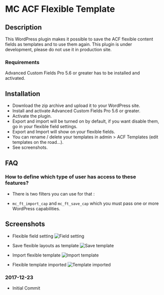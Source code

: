 # MC ACF Flexible Template

## Description 

This WordPress plugin makes it possible to save the ACF flexible content fields as templates and to use them again.
This plugin is under development, please do not use it in production site.

### Requirements

Advanced Custom Fields Pro 5.6 or greater has to be installed and activated. 


## Installation 

* Download the zip archive and upload it to your WordPress site.
* Install and activate Advanced Custom Fields Pro 5.6 or greater. 
* Activate the plugin.
* Export and import will be turned on by default, if you want disable them, go in your flexible field settings.
* Export and Import will show on your flexible fields.
* You can rename / delete your templates in admin > ACF Templates (edit templates on the road...).
* See screenshots.

## FAQ

### How to define which type of user has access to these features?

* There is two filters you can use for that :
- `mc_ft_import_cap` and `mc_ft_save_cap` which you must pass one or more WordPress capabilities.

## Screenshots

* Flexible field setting
![Field setting](https://github.com/MarieComet/MC-ACF-Flexible-Template/blob/master/screenshots/screen-1.png "Field setting")

* Save flexible layouts as template
![Save template](https://github.com/MarieComet/MC-ACF-Flexible-Template/blob/master/screenshots/screen-2.png "Save template")

* Import flexible template
![Import template](https://github.com/MarieComet/MC-ACF-Flexible-Template/blob/master/screenshots/screen-3.png "Import template")

* Flexible template imported
![Template imported](https://github.com/MarieComet/MC-ACF-Flexible-Template/blob/master/screenshots/screen-4.png "Template imported")

### 2017-12-23
* Initial Commit


